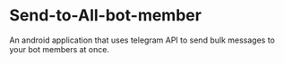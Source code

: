 # Send-to-All-bot-member
An android application that uses telegram API to send bulk messages to your bot members at once.
